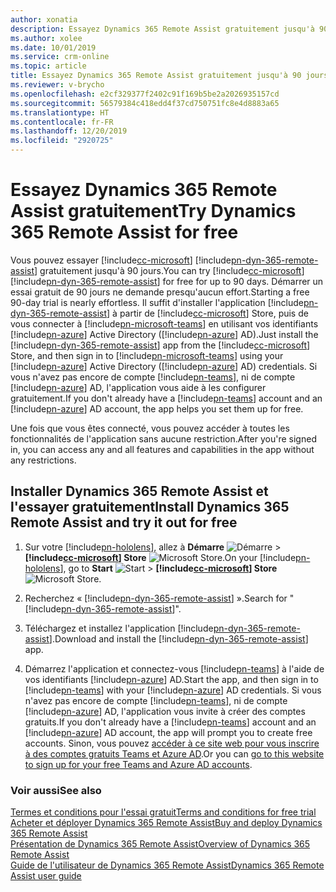 ```yaml
---
author: xonatia
description: Essayez Dynamics 365 Remote Assist gratuitement jusqu'à 90 jours.
ms.author: xolee
ms.date: 10/01/2019
ms.service: crm-online
ms.topic: article
title: Essayez Dynamics 365 Remote Assist gratuitement jusqu'à 90 jours.
ms.reviewer: v-brycho
ms.openlocfilehash: e2cf329377f2402c91f169b5be2a2026935157cd
ms.sourcegitcommit: 56579384c418edd4f37cd750751fc8e4d8883a65
ms.translationtype: HT
ms.contentlocale: fr-FR
ms.lasthandoff: 12/20/2019
ms.locfileid: "2920725"
---
```

# <a name="try-dynamics-365-remote-assist-for-free"></a><span data-ttu-id="c6b76-103">Essayez Dynamics 365 Remote Assist gratuitement</span><span class="sxs-lookup"><span data-stu-id="c6b76-103">Try Dynamics 365 Remote Assist for free</span></span>

<span data-ttu-id="c6b76-104">Vous pouvez essayer [!include[cc-microsoft](../includes/cc-microsoft.md)] [!include[pn-dyn-365-remote-assist](../includes/pn-dyn-365-remote-assist.md)] gratuitement jusqu'à 90 jours.</span><span class="sxs-lookup"><span data-stu-id="c6b76-104">You can try [!include[cc-microsoft](../includes/cc-microsoft.md)] [!include[pn-dyn-365-remote-assist](../includes/pn-dyn-365-remote-assist.md)] for free for up to 90 days.</span></span> <span data-ttu-id="c6b76-105">Démarrer un essai gratuit de 90 jours ne demande presqu'aucun effort.</span><span class="sxs-lookup"><span data-stu-id="c6b76-105">Starting a free 90-day trial is nearly effortless.</span></span> <span data-ttu-id="c6b76-106">Il suffit d'installer l'application [!include[pn-dyn-365-remote-assist](../includes/pn-dyn-365-remote-assist.md)] à partir de [!include[cc-microsoft](../includes/cc-microsoft.md)] Store, puis de vous connecter à [!include[pn-microsoft-teams](../includes/pn-microsoft-teams.md)] en utilisant vos identifiants [!include[pn-azure](../includes/pn-azure.md)] Active Directory ([!include[pn-azure](../includes/pn-azure.md)] AD).</span><span class="sxs-lookup"><span data-stu-id="c6b76-106">Just install the [!include[pn-dyn-365-remote-assist](../includes/pn-dyn-365-remote-assist.md)] app from the [!include[cc-microsoft](../includes/cc-microsoft.md)] Store, and then sign in to [!include[pn-microsoft-teams](../includes/pn-microsoft-teams.md)] using your [!include[pn-azure](../includes/pn-azure.md)] Active Directory ([!include[pn-azure](../includes/pn-azure.md)] AD) credentials.</span></span> <span data-ttu-id="c6b76-107">Si vous n'avez pas encore de compte [!include[pn-teams](../includes/pn-teams.md)], ni de compte [!include[pn-azure](../includes/pn-azure.md)] AD, l'application vous aide à les configurer gratuitement.</span><span class="sxs-lookup"><span data-stu-id="c6b76-107">If you don't already have a [!include[pn-teams](../includes/pn-teams.md)] account and an [!include[pn-azure](../includes/pn-azure.md)] AD account, the app helps you set them up for free.</span></span>

<span data-ttu-id="c6b76-108">Une fois que vous êtes connecté, vous pouvez accéder à toutes les fonctionnalités de l'application sans aucune restriction.</span><span class="sxs-lookup"><span data-stu-id="c6b76-108">After you're signed in, you can access any and all features and capabilities in the app without any restrictions.</span></span> 

## <a name="install-dynamics-365-remote-assist-and-try-it-out-for-free"></a><span data-ttu-id="c6b76-109">Installer Dynamics 365 Remote Assist et l'essayer gratuitement</span><span class="sxs-lookup"><span data-stu-id="c6b76-109">Install Dynamics 365 Remote Assist and try it out for free</span></span>

1. <span data-ttu-id="c6b76-110">Sur votre [!include[pn-hololens](../includes/pn-hololens.md)], allez à **Démarre** ![Démarre](media/d2a2ae5e90bdd0e0642abb5458af1016.png "Démarrer") \> **[!include[cc-microsoft](../includes/cc-microsoft.md)] Store** ![Microsoft Store](media/2ac602b5a7855d312f3e7d924732acca.png "Microsoft Store").</span><span class="sxs-lookup"><span data-stu-id="c6b76-110">On your [!include[pn-hololens](../includes/pn-hololens.md)], go to **Start** ![Start](media/d2a2ae5e90bdd0e0642abb5458af1016.png "Start") \> **[!include[cc-microsoft](../includes/cc-microsoft.md)] Store** ![Microsoft Store](media/2ac602b5a7855d312f3e7d924732acca.png "Microsoft Store").</span></span>

2. <span data-ttu-id="c6b76-111">Recherchez « [!include[pn-dyn-365-remote-assist](../includes/pn-dyn-365-remote-assist.md)] ».</span><span class="sxs-lookup"><span data-stu-id="c6b76-111">Search for "[!include[pn-dyn-365-remote-assist](../includes/pn-dyn-365-remote-assist.md)]".</span></span>

3. <span data-ttu-id="c6b76-112">Téléchargez et installez l'application [!include[pn-dyn-365-remote-assist](../includes/pn-dyn-365-remote-assist.md)].</span><span class="sxs-lookup"><span data-stu-id="c6b76-112">Download and install the [!include[pn-dyn-365-remote-assist](../includes/pn-dyn-365-remote-assist.md)] app.</span></span>

4. <span data-ttu-id="c6b76-113">Démarrez l'application et connectez-vous [!include[pn-teams](../includes/pn-teams.md)] à l'aide de vos identifiants [!include[pn-azure](../includes/pn-azure.md)] AD.</span><span class="sxs-lookup"><span data-stu-id="c6b76-113">Start the app, and then sign in to [!include[pn-teams](../includes/pn-teams.md)] with your [!include[pn-azure](../includes/pn-azure.md)] AD credentials.</span></span> <span data-ttu-id="c6b76-114">Si vous n'avez pas encore de compte [!include[pn-teams](../includes/pn-teams.md)], ni de compte [!include[pn-azure](../includes/pn-azure.md)] AD, l'application vous invite à créer des comptes gratuits.</span><span class="sxs-lookup"><span data-stu-id="c6b76-114">If you don't already have a [!include[pn-teams](../includes/pn-teams.md)] account and an [!include[pn-azure](../includes/pn-azure.md)] AD account, the app will prompt you to create free accounts.</span></span> <span data-ttu-id="c6b76-115">Sinon, vous pouvez [accéder à ce site web pour vous inscrire à des comptes gratuits Teams et Azure AD](https://businessstore.microsoft.com/create-account/signup?products=CFQ7TTC0K8P5:0001&lm=deeplink&lmsrc=freePageWeb&cmpid=FreemiumSignUpHeader).</span><span class="sxs-lookup"><span data-stu-id="c6b76-115">Or you can [go to this website to sign up for your free Teams and Azure AD accounts](https://businessstore.microsoft.com/create-account/signup?products=CFQ7TTC0K8P5:0001&lm=deeplink&lmsrc=freePageWeb&cmpid=FreemiumSignUpHeader).</span></span> 

### <a name="see-also"></a><span data-ttu-id="c6b76-116">Voir aussi</span><span class="sxs-lookup"><span data-stu-id="c6b76-116">See also</span></span>

[<span data-ttu-id="c6b76-117">Termes et conditions pour l'essai gratuit</span><span class="sxs-lookup"><span data-stu-id="c6b76-117">Terms and conditions for free trial</span></span>](../legal/remote-assist-license-terms-free-trial.md)<br>
[<span data-ttu-id="c6b76-118">Acheter et déployer Dynamics 365 Remote Assist</span><span class="sxs-lookup"><span data-stu-id="c6b76-118">Buy and deploy Dynamics 365 Remote Assist</span></span>](buy-and-deploy-remote-assist.md)<br>
[<span data-ttu-id="c6b76-119">Présentation de Dynamics 365 Remote Assist</span><span class="sxs-lookup"><span data-stu-id="c6b76-119">Overview of Dynamics 365 Remote Assist</span></span>](index.md)<br>
[<span data-ttu-id="c6b76-120">Guide de l'utilisateur de Dynamics 365 Remote Assist</span><span class="sxs-lookup"><span data-stu-id="c6b76-120">Dynamics 365 Remote Assist user guide</span></span>](user-guide.md)
